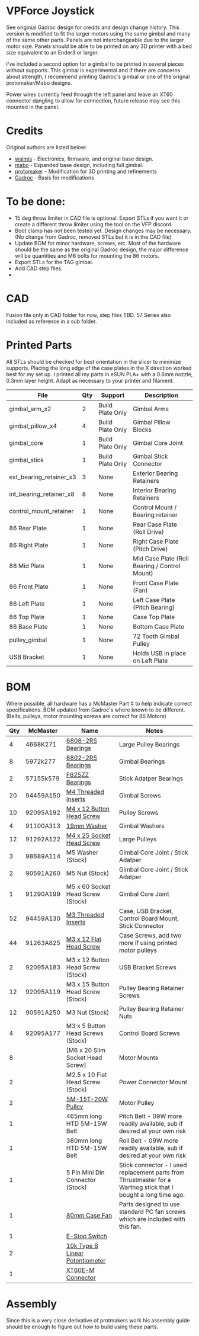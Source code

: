# VPForce Joystick
See originial Gadroc design for credits and design change history. This version is modified to fit the larger motors using the same gimbal and many of the same other parts. Panels are not interchangeable due to the larger motor size. Panels should be able to be printed on any 3D printer with a bed size equivalent to an Ender3 or larger. 

I've included a second option for a gimbal to be printed in several pieces without supports. This gimbal is experimental and if there are concerns about strength, I recommend printing Gadroc's gimbal or one of the orignal protomaker/Mabo designs. 

Power wires currently feed through the left panel and leave an XT60 connector dangling to allow for connection, future release may see this mounted in the panel. 

# Credits
Original authors are listed below:

* [walmis](https://github.com/walmis/FFB-Joystick-Base) - Electronics, firmware, and original base design.
* [mabo](https://github.com/mabo1972/FFB-Joystick-Base-Plywood) - Expanded base design, including full gimbal.
* [protomaker](https://github.com/protomaker964/Rhino-FFB-Clone-3D_Printed) - Modification for 3D printing and refinements
* [Gadroc](https://github.com/Gadroc/vpforce-ffb-joystick) - Basis for modifications

# To be done:
* 15 deg throw limiter in CAD file is optional. Export STLs if you want it or create a different throw limiter using the tool on the VFP discord.
* Boot clamp has not been tested yet. Design changes may be necessary. (No change from Gadroc, removed STLs but it is in the CAD file)
* Update BOM for minor hardware, screws, etc. Most of the hardware should be the same as the original Gadroc design, the major difference will be quantities and M6 bolts for mounting the 86 motors.
* Export STLs for the TAG gimbal.
* Add CAD step files.
* 

# CAD
Fusion file only in CAD folder for now, step files TBD. 57 Series also included as reference in a sub folder. 

# Printed Parts
All STLs should be checked for best orientation in the slicer to minimize supports. Placing the long edge of the case plates in the X direction worked best for my set up.  I printed all my parts in eSUN PLA+ with a 0.6mm nozzle, 0.3mm layer height. Adapt as necessary to your printer and filament.

| File | Qty | Support | Description |
|------|-----|---------|-------------|
| gimbal_arm_x2 | 2 | Build Plate Only | Gimbal Arms |
| gimbal_pillow_x4 | 4 | Build Plate Only | Gimbal Pillow Blocks |
| gimbal_core | 1 | Build Plate Only | Gimbal Core Joint |
| gimbal_stick | 1 | Build Plate Only | Gimbal Stick Connector |
| ext_bearing_retainer_x3| 3 | None | Exterior Bearing Retainers |
| int_bearing_retainer_x8 | 8 | None | Interior Bearing Retainers |
| control_mount_retainer | 1 | None | Control Mount / Bearing retainer |
| 86 Rear Plate | 1 | None | Rear Case Plate (Roll Drive) |
| 86 Right Plate | 1 | None | Right Case Plate (Pitch Drive) |
| 86 Mid Plate | 1 | None | Mid Case Plate (Roll Bearing / Control Mount) |
| 86 Front Plate | 1 | None | Front Case Plate (Fan) |
| 86 Left Plate | 1 | None | Left Case Plate (Pitch Bearing) |
| 86 Top Plate | 1 | None | Case Top Plate |
| 86 Base Plate | 1 | None | Bottom Case Plate |
| pulley_gimbal | 1 | None | 72 Tooth Gimbal Pulley |
| USB Bracket | 1 | None | Holds USB in place on Left Plate |


# BOM
Where possible, all hardware has a McMaster Part # to help indicate correct specifications. BOM updated from Gadroc's where known to be different. (Belts, pulleys, motor mounting screws are correct for 86 Motors)

| Qty | McMaster  | Name | Notes |
|-----|-----------|------|-------|
|   4 | 4668K271  | [6808-2RS Bearings](https://www.amazon.com/dp/B0CGM2PG3Z) | Large Pulley Bearings |
|   8 | 5972k277  | [6802-2RS Bearings](https://www.amazon.com/dp/B0CGM2CHB8) | Gimbal Bearings |
|   2 | 57155k579 | [F625ZZ Bearings](https://www.amazon.com/dp/B07Z3DXF14) | Stick Adatper Bearings |
|  20 | 94459A150 | [M4 Threaded Inserts](https://www.amazon.com/dp/B08T9TXS9S) | Gimbal Screws |
|  10 | 92095A192 | [M4 x 12 Button Head Screw](https://www.amazon.com/dp/B09T9VFY5J) | Pulley Screws |
|   4 | 91100A313 | [19mm Washer](https://www.amazon.com/dp/B0B8SPK65J) | Gimbal Washers |
|  12 | 91292A122 | [M4 x 25 Socket Head Screw](https://www.amazon.com/dp/B0BMQ4WV1V) | Large Pulleys |
|   3 | 98689A114 | M5 Washer (Stock) | Gimbal Core Joint / Stick Adatper |
|   2 | 90591A260 | M5 Nut (Stock) | Gimbal Core Joint / Stick Adatper |
|   1 | 91290A199 | M5 x 60 Socket Head Screw (Stock) | Gimbal Core Joint |
|  52 | 94459A130 | [M3 Threaded Inserts](https://www.amazon.com/dp/B0CDH36ZMX) | Case, USB Bracket, Control Board Mount, Stick Connector |
|  44 | 91263A825 | [M3 x 12 Flat Head Screw](https://www.amazon.com/dp/B07WJKPCZY) | Case Screws, add two more if using printed motor pulleys |
|   2 | 92095A183 | M3 x 12 Button Head Screw (Stock) | USB Bracket Screws |
|  12 | 92095A119 | M3 x 15 Button Head Screw (Stock) | Pulley Bearing Retainer Screws |
|  12 | 90591A250 | M3 Nut (Stock) | Pulley Bearing Retainer Nuts |
|   4 | 92095A177 | M3 x 5 Button Head Screws (Stock) | Control Board Screws |
|   8 |           | [M6 x 20 Slim Socket Head Screw] | Motor Mounts |
|   2 |           | M2.5 x 10 Flat Head Screw (Stock) | Power Connector Mount |
|   2 |           | [5M-15T-20W Pulley](https://a.co/d/b9yMcuO) | Motor Pulley |
|   1 |           | 465mm long HTD 5M-15W Belt | Pitch Belt - 09W more readily available, sub if desired at your own risk |
|   1 |           | 380mm long HTD 5M-15W Belt | Roll Belt - 09W more readily available, sub if desired at your own risk |
|   1 |           | 5 Pin Mini Din Connector (Stock)| Stick connector - I used replacement parts from Thrustmaster for a Warthog stick that I bought a long time ago. |
|   1 |           | [80mm Case Fan](https://www.amazon.com/dp/B00IOIJ4AC) | Parts designed to use standard PC fan screws which are included with this fan. |
|   1 |           | [E-Stop Switch](https://www.amazon.com/dp/B08B87GJGB) | |
|   2 |           | [10k Type B Linear Potentiometer](https://www.amazon.com/dp/B09897HR3C) |
|   1 |           | [XT60E-M Connector](https://www.amazon.com/dp/B07VV92WZS) | |

# Assembly
Since this is a very close derivative of protmakers work his assembly guide should be enough to figure out how to build using these parts.
